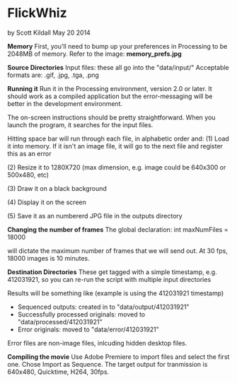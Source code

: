 FlickWhiz
==================

by Scott Kildall
May 20 2014

**Memory**
First, you'll need to bump up your preferences in Processing to be 2048MB of memory. Refer to the image: **memory_prefs.jpg**

**Source Directories**
Input files: these all go into the "data/input/" Acceptable formats are: .gif, .jpg, .tga, .png

**Running it**
Run it in the Processing environment, version 2.0 or later. It should work as a compiled application but the error-messaging will be better in the development environment.

The on-screen instructions should be pretty straightforward. When you launch the program, it searches for the input files.

Hitting space bar will run through each file, in alphabetic order and:
(1) Load it into memory. If it isn't an image file, it will go to the next file and register this as an error

(2) Resize it to 1280X720 (max dimension, e.g. image could be 640x300 or 500x480, etc)

(3) Draw it on a black background

(4) Display it on the screen

(5) Save it as an numbererd JPG file in the outputs directory

**Changing the number of frames**
The global declaration:
	int maxNumFiles = 18000

will dictate the maximum number of frames that we will send out. At 30 fps, 18000 images is 10 minutes.

**Destination Directories**
These get tagged with a simple timestamp, e.g. 412031921, so you can re-run the script with multiple input directories

Results will be something like (example is using the 412031921 timestamp)

- Sequenced outputs: created in to "data/output/412031921"
- Successfully processed originals: moved to "data/processed/412031921"
- Error originals: moved to "data/error/412031921"

Error files are non-image files, inlcuding hidden desktop files.

**Compiling the movie**
Use Adobe Premiere to import files and select the first one. Chose Import as Sequence. The target output for tranmission is 640x480, Quicktime, H264, 30fps.


